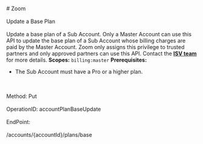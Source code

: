 <br>#     Zoom</br>
<br>Update a Base Plan</br>
<br>Update a base plan of a Sub Account.   Only a Master Account can use this API to update the base plan of a Sub Account whose billing charges are paid by the Master Account. Zoom only assigns this privilege to trusted partners and only approved partners can use this API. Contact the [**ISV team**](https://zoom.us/plan/api) for more details.
**Scopes:** `billing:master`
**Prerequisites:**
* The Sub Account must have a Pro or a higher plan.
 </br>
<br>Method: Put</br>
<br>OperationID: accountPlanBaseUpdate</br>
<br>EndPoint:</br>
<br>/accounts/{accountId}/plans/base</br>
